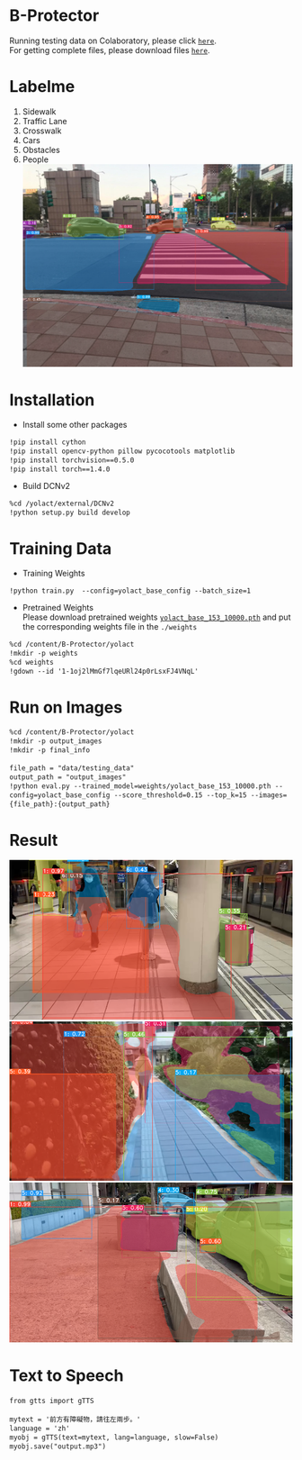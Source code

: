 # B-Protector
Running testing data on Colaboratory, please click [` here `](https://colab.research.google.com/drive/1zX-Xrg19Cc8e_mQmhW7ObIwZMjkGrQWI?usp=sharing).  
For getting complete files, please download files [` here `](https://drive.google.com/drive/folders/1bLB9S-UIjCCLIHqkqjJ2_EVbtAzFYzrk?usp=sharing).  
# Labelme  
1. Sidewalk  
2. Traffic Lane  
3. Crosswalk  
4. Cars  
5. Obstacles  
6. People     
![img](example_image.png)

# Installation
- Install some other packages
```
!pip install cython
!pip install opencv-python pillow pycocotools matplotlib
!pip install torchvision==0.5.0
!pip install torch==1.4.0
```
- Build DCNv2
```
%cd /yolact/external/DCNv2
!python setup.py build develop
```

# Training Data
- Training Weights
```
!python train.py  --config=yolact_base_config --batch_size=1
```
- Pretrained Weights  
Please download pretrained weights [` yolact_base_153_10000.pth `](https://drive.google.com/file/d/1-1oj2lMmGf7lqeURl24p0rLsxFJ4VNqL/view?usp=sharing) and put the corresponding weights file in the ` ./weights `
```
%cd /content/B-Protector/yolact
!mkdir -p weights
%cd weights
!gdown --id '1-1oj2lMmGf7lqeURl24p0rLsxFJ4VNqL'
```
# Run on Images
```
%cd /content/B-Protector/yolact
!mkdir -p output_images
!mkdir -p final_info

file_path = "data/testing_data"
output_path = "output_images"
!python eval.py --trained_model=weights/yolact_base_153_10000.pth --config=yolact_base_config --score_threshold=0.15 --top_k=15 --images={file_path}:{output_path}
```
# Result
![img](result_image.png)
![img](result_image2.png)
![img](result_image3.png)

# Text to Speech
```
from gtts import gTTS  
  
mytext = '前方有障礙物，請往左兩步。' 
language = 'zh'
myobj = gTTS(text=mytext, lang=language, slow=False) 
myobj.save("output.mp3") 
```
